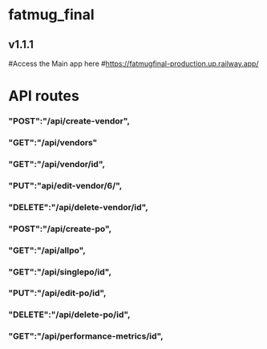 # fatmug_final
## v1.1.1

#Access the Main app here
#https://fatmugfinal-production.up.railway.app/

# API routes
### "POST":"/api/create-vendor",
### "GET":"/api/vendors"
### "GET":"/api/vendor/id",
### "PUT":"api/edit-vendor/6/", 
### "DELETE":"/api/delete-vendor/id", 
### "POST":"/api/create-po", 
### "GET":"/api/allpo", 
### "GET":"/api/singlepo/id", 
### "PUT":"/api/edit-po/id", 
### "DELETE":"/api/delete-po/id",
### "GET":"/api/performance-metrics/id",
    
